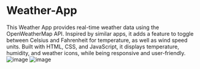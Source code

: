 # Weather-App
This Weather App provides real-time weather data using the OpenWeatherMap API. Inspired by similar apps, it adds a feature to toggle between Celsius and Fahrenheit for temperature, as well as wind speed units. Built with HTML, CSS, and JavaScript, it displays temperature, humidity, and weather icons, while being responsive and user-friendly.
![image](https://github.com/user-attachments/assets/f9d0259f-10d3-4b83-9fb3-29e53bc42eb9)
![image](https://github.com/user-attachments/assets/33b386a6-d24c-47d8-b760-1763ac65146b)
